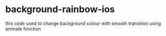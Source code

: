 # background-rainbow-ios
this code used to change background colour with smooth transition using animate function
